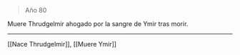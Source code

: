 > Año 80

Muere Thrudgelmir ahogado por la sangre de Ymir tras morir.

---

[[Nace Thrudgelmir]], [[Muere Ymir]]